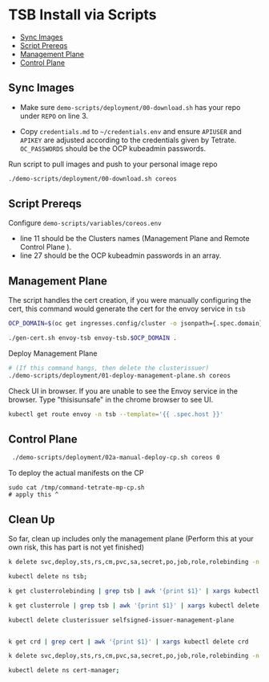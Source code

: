 # TSB Install via Scripts

- [Sync Images](#sync-images)
- [Script Prereqs](#script-prereqs)
- [Management Plane](#management-plane)
- [Control Plane](#control-plane)

## Sync Images

- Make sure `demo-scripts/deployment/00-download.sh` has your repo under `REPO` on line 3.

- Copy `credentials.md` to `~/credentials.env` and ensure `APIUSER` and `APIKEY` are adjusted according to the credentials given by Tetrate. `OC_PASSWORDS` should be the OCP kubeadmin passwords.

Run script to pull images and push to your personal image repo

```bash
./demo-scripts/deployment/00-download.sh coreos
```

## Script Prereqs

Configure `demo-scripts/variables/coreos.env`

- line 11 should be the Clusters names (Management Plane and Remote Control Plane ).
- line 27 should be the OCP kubeadmin passwords in an array.



## Management Plane

The script handles the cert creation, if you were manually configuring the cert, this command would generate the cert for the envoy service in `tsb`

```bash
OCP_DOMAIN=$(oc get ingresses.config/cluster -o jsonpath={.spec.domain})

./gen-cert.sh envoy-tsb envoy-tsb.$OCP_DOMAIN .
```

Deploy Management Plane
```bash
# (If this command hangs, then delete the clusterissuer)
./demo-scripts/deployment/01-deploy-management-plane.sh coreos
```


Check UI in browser. If you are unable to see the Envoy service in the browser. Type "thisisunsafe" in the chrome browser to see UI.

```bash
kubectl get route envoy -n tsb --template='{{ .spec.host }}'
```





## Control Plane
```bash
 ./demo-scripts/deployment/02a-manual-deploy-cp.sh coreos 0
```

To deploy the actual manifests on the CP
```
sudo cat /tmp/command-tetrate-mp-cp.sh
# apply this ^
```


## Clean Up

So far, clean up includes only the management plane (Perform this at your own risk, this has part is not yet finished)

```bash
k delete svc,deploy,sts,rs,cm,pvc,sa,secret,po,job,role,rolebinding -n tsb --all --force --grace-period=0;

kubectl delete ns tsb;

k get clusterrolebinding | grep tsb | awk '{print $1}' | xargs kubectl delete clusterrolebinding

k get clusterrole | grep tsb | awk '{print $1}' | xargs kubectl delete clusterrole  

kubectl delete clusterissuer selfsigned-issuer-management-plane


k get crd | grep cert | awk '{print $1}' | xargs kubectl delete crd         

k delete svc,deploy,sts,rs,cm,pvc,sa,secret,po,job,role,rolebinding -n cert-manager --all --force --grace-period=0;

kubectl delete ns cert-manager;
```
